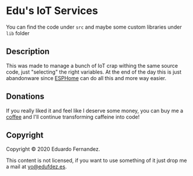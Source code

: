 # Edu's IoT Services

You can find the code under `src` and maybe some custom libraries under `lib` folder

## Description
This was made to manage a bunch of IoT crap withing the same source code, just "selecting" the right variables. At the end of the day this is just abandonware since [ESPHome](https://esphome.io/) can do all this and more way easier.

## Donations
If you really liked it and feel like I deserve some money, you can buy me a [coffee](https://ko-fi.com/EduFdezSoy) and I'll continue transforming caffeine into code!  

## Copyright
Copyright &copy; 2020 Eduardo Fernandez.  

This content is not licensed, if you want to use something of it just drop me a mail at [yo@edufdez.es](mailto:yo@edufdez.es).